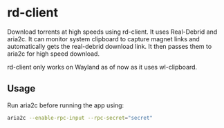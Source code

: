 # rd-client

Download torrents at high speeds using rd-client. It uses Real-Debrid and aria2c. It can monitor system clipboard to capture magnet links and automatically 
gets the real-debrid download link. It then passes them to aria2c for high speed download.

rd-client only works on Wayland as of now as it uses wl-clipboard.

## Usage

Run aria2c before running the app using: 
``` bash
aria2c --enable-rpc-input --rpc-secret="secret"
```

